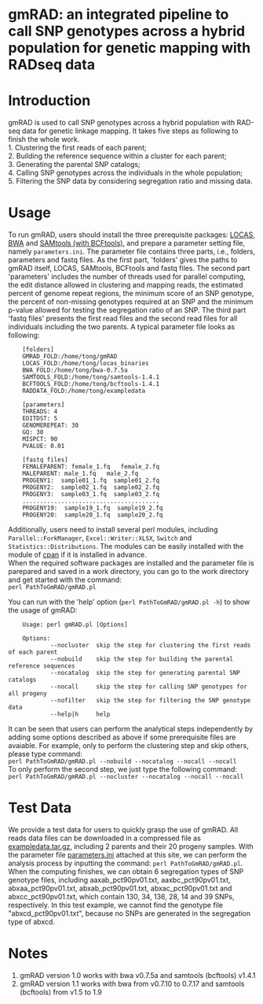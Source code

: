 # gmRAD: an integrated  pipeline to call SNP genotypes across a hybrid population for genetic mapping  with RADseq data
# Introduction
gmRAD is used to call SNP genotypes across a hybrid population with RAD-seq data for genetic linkage mapping. It takes five steps as following to finish the whole work.  
        1. Clustering the first reads of each parent;  
        2. Building the reference sequence within a cluster for each parent;  
        3. Generating the parental SNP catalogs;  
        4. Calling SNP genotypes across the individuals in the whole population;  
        5. Filtering the SNP data by considering segregation ratio and missing data.  
# Usage
To run gmRAD, users should install the three prerequisite packages: [LOCAS](http://ab.inf.uni-tuebingen.de/software/locas/), [BWA](http://bio-bwa.sourceforge.net/) and [SAMtools (with BCFtools)](http://samtools.sourceforge.net/), and prepare a parameter setting file, namely `parameters.ini`. The parameter file contains three parts, i.e., folders, parameters and fastq files. As the first part, 'folders' gives the paths to gmRAD itself, LOCAS, SAMtools, BCFtools and fastq files. The second part 'parameters' includes the number of threads used for parallel computing, the edit distance allowed in clustering and mapping reads, the estimated percent of genome repeat regions, the minimum score of an SNP genotype, the percent of non-missing genotypes required at an SNP and the minimum p-value allowed for testing the segregation ratio of an SNP. The third part 'fastq files' presents the first read files and the second read files for all individuals including the two parents.  A typical parameter file looks as following:  

        [folders]  
        GMRAD_FOLD:/home/tong/gmRAD  
        LOCAS_FOLD:/home/tong/locas_binaries  
        BWA_FOLD:/home/tong/bwa-0.7.5a  
        SAMTOOLS_FOLD:/home/tong/samtools-1.4.1  
        BCFTOOLS_FOLD:/home/tong/bcftools-1.4.1  
        RADDATA_FOLD:/home/tong/exampledata  
          
        [parameters]  
        THREADS: 4  
        EDITDST: 5  
        GENOMEREPEAT: 30  
        GQ: 30  
        MISPCT: 90  
        PVALUE: 0.01  

        [fastq files]  
        FEMALEPARENT: female_1.fq   female_2.fq  
        MALEPARENT: male_1.fq   male_2.fq  
        PROGENY1:  sample01_1.fq  sample01_2.fq  
        PROGENY2:  sample02_1.fq  sample02_2.fq  
        PROGENY3:  sample03_1.fq  sample03_2.fq  
        .......................................  
        PROGENY19:  sample19_1.fq  sample19_2.fq  
        PROGENY20:  sample20_1.fq  sample20_2.fq  
  
  Additionally, users need to install several perl modules, including `Parallel::ForkManager`, `Excel::Writer::XLSX`, `Switch` and `Statistics::Distributions`. The modules can be easily installed with the module of [cpan](https://www.cpan.org/) if it is installed in advance.  
  When the required software packages are installed and the parameter file is parepared and saved in a work directory, you can go to the work directory and get started with the command:  
  `perl PathToGmRAD/gmRAD.pl`
    
  You can run with the 'help' option (`perl PathToGmRAD/gmRAD.pl -h`) to show the usage of gmRAD:

        Usage: perl gmRAD.pl [Options]
        
        Options:
                --nocluster  skip the step for clustering the first reads of each parent  
                --nobuild    skip the step for building the parental reference sequences  
                --nocatalog  skip the step for generating parental SNP catalogs  
                --nocall     skip the step for calling SNP genotypes for all progeny
                --nofilter   skip the step for filtering the SNP genotype data  
                --help|h     help  
It can be seen that users can perform the analytical steps independently by adding some options described as above if some prerequisite files are avaiable.  For example, only to perform the clustering step and skip others, please type command:   
`perl PathToGmRAD/gmRAD.pl --nobuild --nocatalog --nocall --nocall`  
To only perform the second step, we just type the following command:  
`perl PathToGmRAD/gmRAD.pl --nocluster --nocatalog --nocall --nocall` 

# Test Data
       
We provide a test data for users to quickly grasp the use of gmRAD. All reads data files can be downloaded in a compressed file as [exampledata.tar.gz](http://www.bioseqdata.com/gmRAD/exampledata.tar.gz), including 2 parents and their 20 progeny samples. With the parameter file [parameters.ini](https://github.com/tongchf/gmRAD/blob/master/parameters.ini) attached at this site, we can perform the analysis process by inputting the command: `perl PathToGmRAD/gmRAD.pl`. When the computing finishes, we can obtain 6 segregation types of SNP genotype files, including aaxab_pct90pv01.txt, aaxbc_pct90pv01.txt, abxaa_pct90pv01.txt, abxab_pct90pv01.txt, abxac_pct90pv01.txt and abxcc_pct90pv01.txt, which contain 130, 34, 136, 28, 14 and 39 SNPs, respectively. In this test example, we cannot find the genotype file "abxcd_pct90pv01.txt", because no SNPs are generated in the segregation type of abxcd.

# Notes

1. gmRAD version 1.0 works with bwa v0.7.5a and samtools (bcftools) v1.4.1  
2. gmRAD version 1.1 works with bwa from v0.7.10 to 0.7.17 and samtools (bcftools) from v1.5 to 1.9

